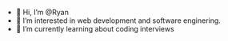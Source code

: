 - 👋 Hi, I’m @Ryan
- 👀 I’m interested in web development and software enginering.
- 🌱 I’m currently learning about coding interviews


<!---
Rbvalon/Rbvalon is a ✨ special ✨ repository because its `README.md` (this file) appears on your GitHub profile.
You can click the Preview link to take a look at your changes.
--->
